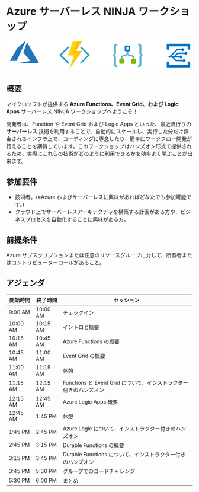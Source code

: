 # Azure サーバーレス NINJA ワークショップ

![Azure Serverless Workshop](workshop.png "Azure Serverless Workshop")

## 概要

マイクロソフトが提供する **Azure Functions、Event Grid、および Logic Apps** サーバーレス NINJA ワークショップへようこそ！

開発者は、Function や Event Grid および Logic Apps といった、最近流行りの **サーバーレス** 技術を利用することで、自動的にスケールし、実行した分だけ課金されるインフラ上で、コーディングに専念したり、簡単にワークフロー開発が行えることを期待しています。このワークショップはハンズオン形式て提供されるため、実際にこれらの技術がどのように利用できるかを効率よく学ぶことが出来ます。

## 参加要件

- 技術者。(※Azure およびサーバーレスに興味があればどなたでも参加可能です。)
- クラウド上でサーバーレスアーキテクチャを構築する計画がある方や、ビジネスプロセスを自動化することに興味がある方。

## 前提条件

Azure サブスクリプションまたは任意のリソースグループに対して、所有者またはコントリビューターロールがあること。

## アジェンダ

| 開始時間 | 終了時間  | セッション                                    |
|----------|----------|---------------------------------------------|
| 9:00 AM  | 10:00 AM  | チェックイン                                    |
| 10:00 AM | 10:15 AM  | イントロと概要                         |
| 10:15 AM  | 10:45 AM  | Azure Functions の概要                    |
| 10:45 AM  | 11:00 AM | Event Grid の概要                      |
| 11:00 AM | 11:15 AM | 休憩                                   |
| 11:15 AM | 12:15 AM | Functions と Event Grid について、インストラクター付きのハンズオン|
| 12:15 AM | 12:45 AM | Azure Logic Apps 概要                   |
| 12:45 AM | 1:45 PM | 休憩                                       |
| 1:45 PM | 2:45 PM  | Azure Logic について、インストラクター付きのハンズオン              |
| 2:45 PM  | 3:15 PM  | Durable Functions の概要                         |
| 3:15 PM | 3:45 PM  | Durable Functions について、インストラクター付きのハンズオン              |
| 3:45 PM  | 5:30 PM  | グループでのコードチャレンジ                        |
| 5:30 PM  | 6:00 PM  | まとめ                                    |
